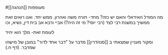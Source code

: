 #מעופפות 
[[הנהגה]]

מה המודל האידאלי והאם יש כזה?
מחד- תורה משה ואהרון. ממש יחד.
ואנו רואים זאת ממשיך במשנת רבי לצד (רבי יוסי? מי זה היה?)
אביי ורבא
אב בית דין, נשיא, וכו


לעומת זאת- מלך הוא יחיד

ומקור מעניין שמצאתי ב [[סנהדרין]] מדבר על "דבר אחד לדור" במובן של מישהו שמדבר.
(דף ח.)

